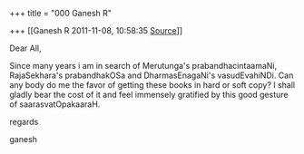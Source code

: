 +++
title = "000 Ganesh R"

+++
[[Ganesh R	2011-11-08, 10:58:35 [Source](https://groups.google.com/g/bvparishat/c/Bb97gpcdCCQ)]]



Dear All,  
  
Since many years i am in search of Merutunga's prabandhacintaamaNi, RajaSekhara's prabandhakOSa and DharmasEnagaNi's vasudEvahiNDi. Can any body do me the favor of getting these books in hard or soft copy? I shall gladly bear the cost of it and feel immensely gratified by this good gesture of saarasvatOpakaaraH.  
  
regards  
  
ganesh  

